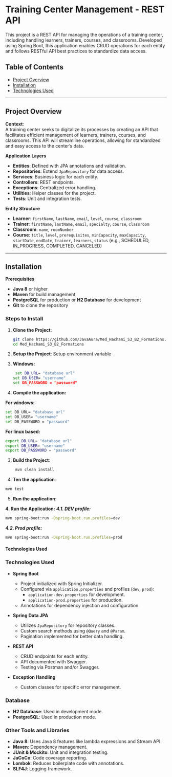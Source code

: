 # Training Center Management - REST API

This project is a REST API for managing the operations of a training center, including handling learners, trainers, courses, and classrooms. Developed using Spring Boot, this application enables CRUD operations for each entity and follows RESTful API best practices to standardize data access.

## Table of Contents
- [Project Overview](#project-overview)
- [Installation](#installation)
- [Technologies Used](#technologies-used)
---

## Project Overview

**Context**:  
A training center seeks to digitalize its processes by creating an API that facilitates efficient management of learners, trainers, courses, and classrooms. This API will streamline operations, allowing for standardized and easy access to the center’s data.

**Application Layers**

- **Entities**: Defined with JPA annotations and validation.
- **Repositories**: Extend `JpaRepository` for data access.
- **Services**: Business logic for each entity.
- **Controllers**: REST endpoints.
- **Exceptions**: Centralized error handling.
- **Utilities**: Helper classes for the project.
- **Tests**: Unit and integration tests.

**Entity Structure**

- **Learner**: `firstName`, `lastName`, `email`, `level`, `course`, `classroom`
- **Trainer**: `firstName`, `lastName`, `email`, `specialty`, `course`, `classroom`
- **Classroom**: `name`, `roomNumber`
- **Course**: `title`, `level`, `prerequisites`, `minCapacity`, `maxCapacity`, `startDate`, `endDate`, `trainer`, `learners`, `status` (e.g., SCHEDULED, IN_PROGRESS, COMPLETED, CANCELED)

---

## Installation

**Prerequisites**
- **Java 8** or higher
- **Maven** for build management
- **PostgreSQL** for production or **H2 Database** for development
- **Git** to clone the repository

### Steps to Install
1. **Clone the Project**:
   ```bash
   git clone https://github.com/JavaAura/Med_Hachami_S3_B2_Formations.git
   cd Med_Hachami_S3_B2_Formations

2. **Setup the Project**:
Setup environment variable

1. **Windows:**
   ```cmd
    set DB_URL= "database url"
   set DB_USER= "username"
   set DB_PASSWORD = "password"

2. **Compile the application:**

**For windows:**
   ```sh
   set DB_URL= "database url"
   set DB_USER= "username"
   set DB_PASSWORD = "password"
  ```

**For linux based:**
   ```bash
   export DB_URL= "database url"
   export DB_USER= "username"
   export DB_PASSWORD = "password"
  ```

3. **Build the Project**:
   ```bash
    mvn clean install

4. **Ten the application**:
```bash
mvn test
```

5. **Run the application**:

**4. Run the Application:**
***4.1. DEV profile:***
```bash
mvn spring-boot:run -Dspring-boot.run.profiles=dev
```
***4.2. Prod profile:***
```bash
mvn spring-boot:run -Dspring-boot.run.profiles=prod
```








#### Technologies Used

### Technologies Used

- **Spring Boot**
  - Project initialized with Spring Initializer.
  - Configured via `application.properties` and profiles (`dev`, `prod`):
    - `application-dev.properties` for development.
    - `application-prod.properties` for production.
  - Annotations for dependency injection and configuration.

- **Spring Data JPA**
  - Utilizes `JpaRepository` for repository classes.
  - Custom search methods using `@Query` and `@Param`.
  - Pagination implemented for better data handling.

- **REST API**
  - CRUD endpoints for each entity.
  - API documented with Swagger.
  - Testing via Postman and/or Swagger.

- **Exception Handling**
  - Custom classes for specific error management.

### Database

- **H2 Database**: Used in development mode.
- **PostgreSQL**: Used in production mode.

### Other Tools and Libraries

- **Java 8**: Uses Java 8 features like lambda expressions and Stream API.
- **Maven**: Dependency management.
- **JUnit & Mockito**: Unit and integration testing.
- **JaCoCo**: Code coverage reporting.
- **Lombok**: Reduces boilerplate code with annotations.
- **SLF4J**: Logging framework.

